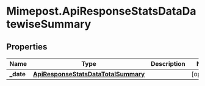 # Mimepost.ApiResponseStatsDataDatewiseSummary

## Properties
Name | Type | Description | Notes
------------ | ------------- | ------------- | -------------
**_date** | [**ApiResponseStatsDataTotalSummary**](ApiResponseStatsDataTotalSummary.md) |  | [optional] 


